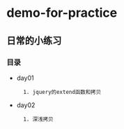 # demo-for-practice

## 日常的小练习

### 目录

* day01

        1. jquery的extend函数和拷贝

* day02

        1. 深浅拷贝

